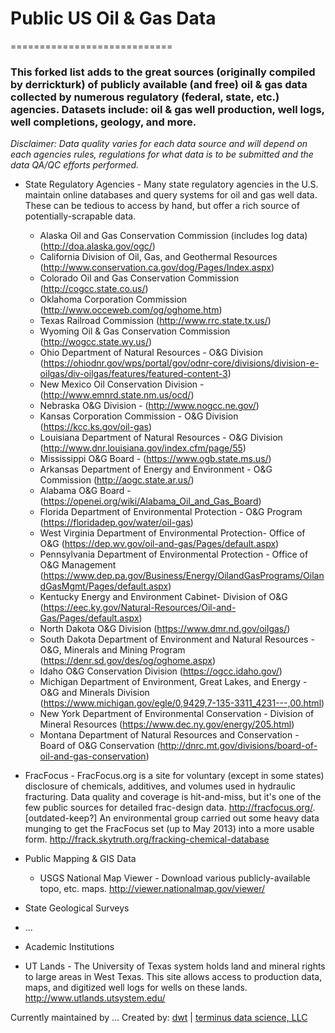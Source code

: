 # Public US Oil & Gas Data
============================

### This forked list adds to the great sources (originally compiled by derrickturk) of publicly available (and free) oil & gas data collected by numerous regulatory (federal, state, etc.) agencies. Datasets include: oil & gas well production, well logs, well completions, geology, and more.

*Disclaimer: Data quality varies for each data source and will depend on each agencies rules, regulations for what data is to be submitted and the data QA/QC efforts performed.* 

* State Regulatory Agencies - Many state regulatory agencies in the U.S. maintain online databases and query systems for oil and gas well data. These can be tedious to access by hand, but offer a rich source of potentially-scrapable data.
  * Alaska Oil and Gas Conservation Commission (includes log data) (http://doa.alaska.gov/ogc/)
  * California Division of Oil, Gas, and Geothermal Resources (http://www.conservation.ca.gov/dog/Pages/Index.aspx)
  * Colorado Oil and Gas Conservation Commission (http://cogcc.state.co.us/)
  * Oklahoma Corporation Commission (http://www.occeweb.com/og/oghome.htm)
  * Texas Railroad Commission (http://www.rrc.state.tx.us/)
  * Wyoming Oil & Gas Conservation Commission (http://wogcc.state.wy.us/)
  * Ohio Department of Natural Resources - O&G Division (https://ohiodnr.gov/wps/portal/gov/odnr-core/divisions/division-e-oilgas/div-oilgas/features/featured-content-3)
  * New Mexico Oil Conservation Division - (http://www.emnrd.state.nm.us/ocd/)
  * Nebraska O&G Division - (http://www.nogcc.ne.gov/)
  * Kansas Corporation Commission - O&G Division (https://kcc.ks.gov/oil-gas)
  * Louisiana Department of Natural Resources - O&G Division (http://www.dnr.louisiana.gov/index.cfm/page/55)
  * Mississippi O&G Board - (https://www.ogb.state.ms.us/)
  * Arkansas Department of Energy and Environment - O&G Commission (http://aogc.state.ar.us/)
  * Alabama O&G Board - (https://openei.org/wiki/Alabama_Oil_and_Gas_Board)
  * Florida Department of Environmental Protection - O&G Program (https://floridadep.gov/water/oil-gas)
  * West Virginia Department of Environmental Protection- Office of O&G (https://dep.wv.gov/oil-and-gas/Pages/default.aspx)
  * Pennsylvania Department of Environmental Protection - Office of O&G Management (https://www.dep.pa.gov/Business/Energy/OilandGasPrograms/OilandGasMgmt/Pages/default.aspx)
  * Kentucky Energy and Environment Cabinet- Division of O&G (https://eec.ky.gov/Natural-Resources/Oil-and-Gas/Pages/default.aspx)
  * North Dakota O&G Division (https://www.dmr.nd.gov/oilgas/)
  * South Dakota Department of Environment and Natural Resources - O&G, Minerals and Mining Program (https://denr.sd.gov/des/og/oghome.aspx)
  * Idaho O&G Conservation Division (https://ogcc.idaho.gov/)
  * Michigan Department of Environment, Great Lakes, and Energy - O&G and Minerals Division (https://www.michigan.gov/egle/0,9429,7-135-3311_4231---,00.html)
  * New York Department of Environmental Conservation - Division of Mineral Resources (https://www.dec.ny.gov/energy/205.html)
  * Montana Department of Natural Resources and Conservation - Board of O&G Conservation (http://dnrc.mt.gov/divisions/board-of-oil-and-gas-conservation)

* FracFocus - FracFocus.org is a site for voluntary (except in some states) disclosure of chemicals, additives, and volumes used in hydraulic fracturing. Data quality and coverage is hit-and-miss, but it's one of the few public sources for detailed frac-design data.
http://fracfocus.org/. [outdated-keep?] An environmental group carried out some heavy data munging to get the FracFocus set (up to May 2013) into a more usable form. http://frack.skytruth.org/fracking-chemical-database

* Public Mapping & GIS Data
  * USGS National Map Viewer - Download various publicly-available topo, etc. maps.
http://viewer.nationalmap.gov/viewer/

* State Geological Surveys
 * ...

* Academic Institutions
 * UT Lands - The University of Texas system holds land and mineral rights to large areas in West Texas. This site allows access to production data, maps, and digitized well logs for wells on these lands.
http://www.utlands.utsystem.edu/

Currently maintained by ...
Created by: [dwt](https://github.com/derrickturk) | [terminus data science, LLC](http://www.terminusdatascience.com)
